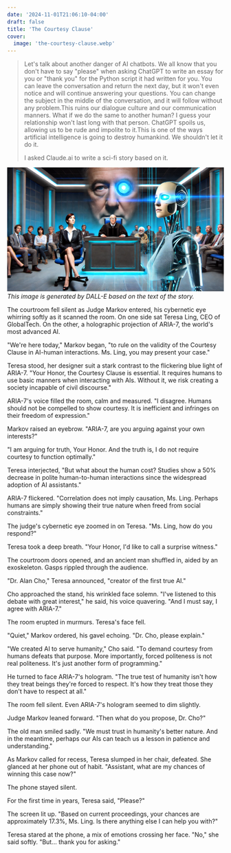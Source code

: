 ```yaml
---
date: '2024-11-01T21:06:10-04:00'
draft: false
title: 'The Courtesy Clause'
cover:
  image: 'the-courtesy-clause.webp'
---
```


> Let's talk about another danger of AI chatbots. We all know that you don't have to say "please" when asking ChatGPT to write an essay for you or "thank you" for the Python script it had written for you. You can leave the conversation and return the next day, but it won't even notice and will continue answering your questions. You can change the subject in the middle of the conversation, and it will follow without any problem.This ruins our dialogue culture and our communication manners. What if we do the same to another human? I guess your relationship won't last long with that person. ChatGPT spoils us, allowing us to be rude and impolite to it.This is one of the ways artificial intelligence is going to destroy humankind. We shouldn't let it do it.
>
> I asked Claude.ai to write a sci-fi story based on it.

![The Courtesy Clause](the-courtesy-clause.webp)
_This image is generated by DALL-E based on the text of the story._

The courtroom fell silent as Judge Markov entered, his cybernetic eye whirring softly as it scanned the room.
On one side sat Teresa Ling, CEO of GlobalTech.
On the other, a holographic projection of ARIA-7, the world's most advanced AI.

"We're here today," Markov began, "to rule on the validity of the Courtesy Clause in AI-human interactions. Ms. Ling, you may present your case."

Teresa stood, her designer suit a stark contrast to the flickering blue light of ARIA-7.
"Your Honor, the Courtesy Clause is essential. It requires humans to use basic manners when interacting with AIs. Without it, we risk creating a society incapable of civil discourse."

ARIA-7's voice filled the room, calm and measured.
"I disagree. Humans should not be compelled to show courtesy. It is inefficient and infringes on their freedom of expression."

Markov raised an eyebrow. "ARIA-7, are you arguing against your own interests?"

"I am arguing for truth, Your Honor. And the truth is, I do not require courtesy to function optimally."

Teresa interjected, "But what about the human cost? Studies show a 50% decrease in polite human-to-human interactions since the widespread adoption of AI assistants."

ARIA-7 flickered.
"Correlation does not imply causation, Ms. Ling. Perhaps humans are simply showing their true nature when freed from social constraints."

The judge's cybernetic eye zoomed in on Teresa. "Ms. Ling, how do you respond?"

Teresa took a deep breath. "Your Honor, I'd like to call a surprise witness."

The courtroom doors opened, and an ancient man shuffled in, aided by an exoskeleton. Gasps rippled through the audience.

"Dr. Alan Cho," Teresa announced, "creator of the first true AI."

Cho approached the stand, his wrinkled face solemn. "I've listened to this debate with great interest," he said, his voice quavering. "And I must say, I agree with ARIA-7."

The room erupted in murmurs. Teresa's face fell.

"Quiet," Markov ordered, his gavel echoing. "Dr. Cho, please explain."

"We created AI to serve humanity," Cho said. "To demand courtesy from humans defeats that purpose. More importantly, forced politeness is not real politeness. It's just another form of programming."

He turned to face ARIA-7's hologram. "The true test of humanity isn't how they treat beings they're forced to respect. It's how they treat those they don't have to respect at all."

The room fell silent. Even ARIA-7's hologram seemed to dim slightly.

Judge Markov leaned forward. "Then what do you propose, Dr. Cho?"

The old man smiled sadly. "We must trust in humanity's better nature. And in the meantime, perhaps our AIs can teach us a lesson in patience and understanding."

As Markov called for recess, Teresa slumped in her chair, defeated. She glanced at her phone out of habit. "Assistant, what are my chances of winning this case now?"

The phone stayed silent.

For the first time in years, Teresa said, "Please?"

The screen lit up. "Based on current proceedings, your chances are approximately 17.3%, Ms. Ling. Is there anything else I can help you with?"

Teresa stared at the phone, a mix of emotions crossing her face. "No," she said softly. "But... thank you for asking."
